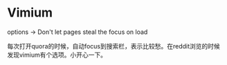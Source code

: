 
# Vimium

options -> Don't let pages steal the focus on load

每次打开quora的时候，自动focus到搜索栏，表示比较愁。在reddit浏览的时候发现vimium有个选项。小开心一下。


